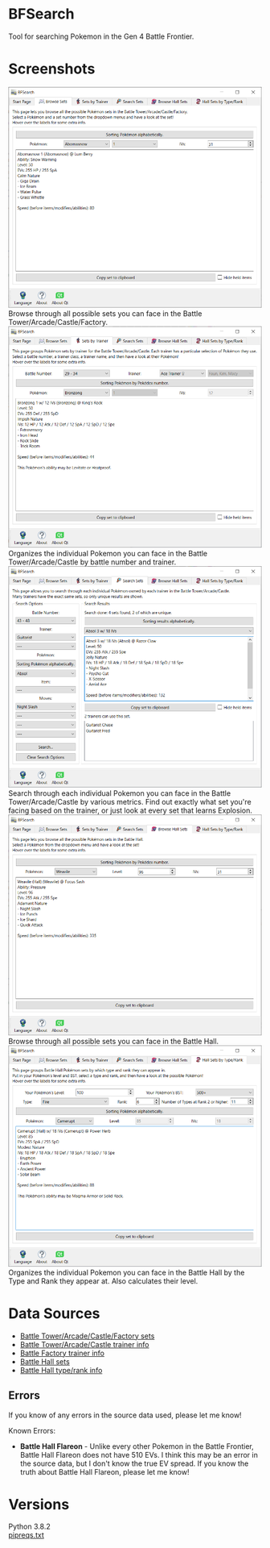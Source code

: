 # BFSearch
 Tool for searching Pokemon in the Gen 4 Battle Frontier.

# Screenshots
 ![Browse Sets Page](https://raw.githubusercontent.com/connor135246/BFSearch/main/manual/browse.png)  
 Browse through all possible sets you can face in the Battle Tower/Arcade/Castle/Factory.  
 ![Trainers Page](https://raw.githubusercontent.com/connor135246/BFSearch/main/manual/trainers.png)  
 Organizes the individual Pokemon you can face in the Battle Tower/Arcade/Castle by battle number and trainer.  
 ![Search Page](https://raw.githubusercontent.com/connor135246/BFSearch/main/manual/search.png)  
 Search through each individual Pokemon you can face in the Battle Tower/Arcade/Castle by various metrics. Find out exactly what set you're facing based on the trainer, or just look at every set that learns Explosion.  
 ![Browse Hall Sets Page](https://raw.githubusercontent.com/connor135246/BFSearch/main/manual/browsehall.png)  
 Browse through all possible sets you can face in the Battle Hall.  
 ![Hall Calc Page](https://raw.githubusercontent.com/connor135246/BFSearch/main/manual/hallcalc.png)  
 Organizes the individual Pokemon you can face in the Battle Hall by the Type and Rank they appear at. Also calculates their level.  

# Data Sources
 - [Battle Tower/Arcade/Castle/Factory sets](https://www.smogon.com/forums/threads/pokemon-platinum-the-definitive-thread-mark-5-battle-frontier-discussion.45802/#post-1489122)  
 - [Battle Tower/Arcade/Castle trainer info](https://bulbapedia.bulbagarden.net/wiki/List_of_Battle_Frontier_Trainers_(Generation_IV))  
 - [Battle Factory trainer info](https://www.smogon.com/forums/threads/platinum-hg-ss-battle-frontier-and-dp-battle-tower-records.52858/page-117#post-2861763)  
 - [Battle Hall sets](https://www.smogon.com/forums/threads/platinum-hg-ss-battle-frontier-and-dp-battle-tower-records.52858/page-2#post-1850704)  
 - [Battle Hall type/rank info](https://bulbapedia.bulbagarden.net/wiki/Battle_Hall)  

## Errors
 If you know of any errors in the source data used, please let me know!  
 
 Known Errors:  
 - **Battle Hall Flareon** - Unlike every other Pokemon in the Battle Frontier, Battle Hall Flareon does not have 510 EVs. I think this may be an error in the source data, but I don't know the true EV spread. If you know the truth about Battle Hall Flareon, please let me know!  

# Versions
 Python 3.8.2  
 [pipreqs.txt](pipreqs.txt)
